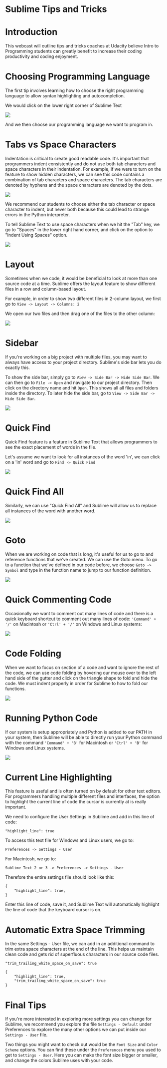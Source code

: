 Sublime Tips and Tricks
===

# Introduction

This webcast will outline tips and tricks coaches at Udacity believe Intro to Programming students can greatly benefit to increase their coding productivity and coding enjoyment.

# Choosing Programming Language

The first tip involves learning how to choose the right programming language to allow syntax highlighting and autocompletion.

We would click on the lower right corner of Sublime Text

![](images/sublime_1.png)

And we then choose our programming language we want to program in.

# Tabs vs Space Characters

Indentation is critical to create good readable code. It's important that programmers indent consistently and do not use both tab characters and space characters in their indentation. For example, if we were to turn on the feature to show hidden characters, we can see this code contains a combination of tab characters and space characters. The tab characters are denoted by hyphens and the space characters are denoted by the dots.

![](images/sublime_2.png)

We recommend our students to choose either the tab character or space character to indent, but never both because this could lead to strange errors in the Python interpreter.

To tell Sublime Text to use space characters when we hit the "Tab" key, we go to "Spaces" in the lower right hand corner, and click on the option to "Indent Using Spaces" option.

![](images/sublime_3.png)

# Layout

Sometimes when we code, it would be beneficial to look at more than one source code at a time. Sublime offers the layout feature to show different files in a row and column-based layout.

For example, in order to show two different files in 2-column layout, we first go to `View -> Layout -> Columns: 2`

We open our two files and then drag one of the files to the other column:

![](images/sublime_4.gif)

# Sidebar

If you're working on a big project with multiple files, you may want to always have access to your project directory. Sublime's side bar lets you do exactly this.

To show the side bar, simply go to `View -> Side Bar -> Hide Side Bar`. We can then go to `File -> Open` and navigate to our project directory. Then click on the directory name and hit `Open`. This shows all all files and folders inside the directory. To later hide the side bar, go to `View -> Side Bar -> Hide Side Bar`.

![](images/sublime_side.gif)

# Quick Find

Quick Find feature is a feature in Sublime Text that allows programmers to see the exact placement of words in the file.

Let's assume we want to look for all instances of the word 'in', we can click on a 'in' word and go to `Find -> Quick Find`

![](images/sublime_5.gif)

# Quick Find All

Similarly, we can use "Quick Find All" and Sublime will allow us to replace all instances of the word with another word.

![](images/sublime_6.gif)

# Goto

When we are working on code that is long, it's useful for us to go to and reference functions that we've created. We can use the Goto menu. To go to a function that we've defined in our code before, we choose `Goto -> Symbol` and type in the function name to jump to our function definition.

![](images/sublime_7.gif)

# Quick Commenting Code

Occasionally we want to comment out many lines of code and there is a quick keyboard shortcut to comment out many lines of code: `'Command' + '/'` on Macintosh or `'Ctrl' + '/'` on Windows and Linux systems:

![](images/sublime_8.gif)

# Code Folding

When we want to focus on section of a code and want to ignore the rest of the code, we can use code folding by hovering our mouse over to the left hand side of the gutter and click on the triangle shape to fold and hide the code. We must indent properly in order for Sublime to how to fold our functions.

![](images/sublime_9.gif)

# Running Python Code

If our system is setup appropriately and Python is added to our PATH in your system, then Sublime will be able to directly run your Python command with the command `'Command' + 'B'` for Macintosh or `'Ctrl' + 'B'` for Windows and Linux systems.

![](images/sublime_10.gif)

# Current Line Highlighting

This feature is useful and is often turned on by default for other text editors. For programmers handling multiple different files and interfaces, the option to highlight the current line of code the cursor is currently at is really important.

We need to configure the User Settings in Sublime and add in this line of code:

`"highlight_line": true`

To access this text file for Windows and Linux users, we go to:

`Preferences -> Settings - User`

For Macintosh, we go to:

`Sublime Text 2 or 3 -> Preferences -> Settings - User`

Therefore the entire settings file should look like this:

```
{
	"highlight_line": true,
}
```

Enter this line of code, save it, and Sublime Text will automatically highlight the line of code that the keyboard cursor is on.

# Automatic Extra Space Trimming

In the same Settings - User file, we can add in an additional command to trim extra space characters at the end of the line. This helps us maintain clean code and gets rid of superfluous characters in our source code files.

`"trim_trailing_white_space_on_save": true`

```
{
	"highlight_line": true,
	"trim_trailing_white_space_on_save": true
}
```

# Final Tips

If you're more interested in exploring more settings you can change for Sublime, we recommend you explore the file `Settings - Default` under Preferences to explore the many other options we can put inside our `Settings - User` file.

Two things you might want to check out would be the `Font Size` and `Color Scheme` options. You can find these under the `Preferences` menu you used to get to `Settings - User`. Here you can make the font size bigger or smaller, and change the colors Sublime uses with your code.



